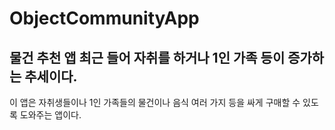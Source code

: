 # ObjectCommunityApp
물건 추천 앱
최근 들어 자취를 하거나 1인 가족 등이 증가하는 추세이다.
------------------------------------------------------------------------------------------------
이 앱은 자취생들이나 1인 가족들의 물건이나 음식 여러 가지 등을 싸게 구매할 수 있도록 도와주는 앱이다.
